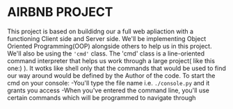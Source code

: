 # AIRBNB PROJECT

This project is based on buildidng our a full web apliaction with a functioning Client side and Server side. We'll be implementing Object Oriented Programming(OOP) alongside others to help us in this project. We'll also be using the `'cmd'` class. 
The 'cmd' class is a line-oriented command interpreter that helps us work through a large project( like this one:) ). It wotks like shell only that the commands that would be used to find our way around would be defined by the Author of the code.
To start the cmd on your console:
-You'll type the file name i.e. `./console.py` and it grants you access
-When you've entered the command line, you'll use certain commands which will be programmed to navigate through
